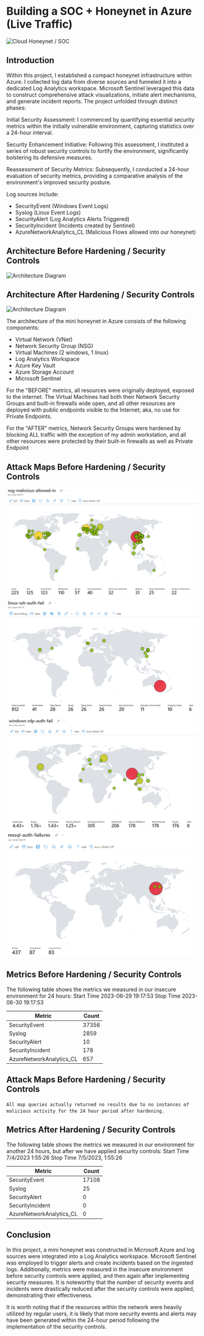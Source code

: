 # Building a SOC + Honeynet in Azure (Live Traffic)
![Cloud Honeynet / SOC](https://i.imgur.com/ZWxe03e.jpg)

## Introduction

Within this project, I established a compact honeynet infrastructure within Azure. I collected log data from diverse sources and funneled it into a dedicated Log Analytics workspace. Microsoft Sentinel leveraged this data to construct comprehensive attack visualizations, initiate alert mechanisms, and generate incident reports. The project unfolded through distinct phases:

Initial Security Assessment: I commenced by quantifying essential security metrics within the initially vulnerable environment, capturing statistics over a 24-hour interval.

Security Enhancement Initiative: Following this assessment, I instituted a series of robust security controls to fortify the environment, significantly bolstering its defensive measures.

Reassessment of Security Metrics: Subsequently, I conducted a 24-hour evaluation of security metrics, providing a comparative analysis of the environment's improved security posture.

Log sources include:

- SecurityEvent (Windows Event Logs)
- Syslog (Linux Event Logs)
- SecurityAlert (Log Analytics Alerts Triggered)
- SecurityIncident (Incidents created by Sentinel)
- AzureNetworkAnalytics_CL (Malicious Flows allowed into our honeynet)

## Architecture Before Hardening / Security Controls
![Architecture Diagram](https://i.imgur.com/aBDwnKb.jpg)

## Architecture After Hardening / Security Controls
![Architecture Diagram](https://i.imgur.com/YQNa9Pp.jpg)

The architecture of the mini honeynet in Azure consists of the following components:

- Virtual Network (VNet)
- Network Security Group (NSG)
- Virtual Machines (2 windows, 1 linux)
- Log Analytics Workspace
- Azure Key Vault
- Azure Storage Account
- Microsoft Sentinel

For the "BEFORE" metrics, all resources were originally deployed, exposed to the internet. The Virtual Machines had both their Network Security Groups and built-in firewalls wide open, and all other resources are deployed with public endpoints visible to the Internet; aka, no use for Private Endpoints.

For the "AFTER" metrics, Network Security Groups were hardened by blocking ALL traffic with the exception of my admin workstation, and all other resources were protected by their built-in firewalls as well as Private Endpoint

## Attack Maps Before Hardening / Security Controls
![NSG Allowed Inbound Malicious Flows](https://github.com/garrettjns/garrettjns/blob/main/maps_before/nsg-malicious-allowed-in.png)<br>
![Linux Syslog Auth Failures](https://github.com/garrettjns/garrettjns/blob/main/maps_before/linux-ssh-auth-fail.png)<br>
![Windows RDP/SMB Auth Failures](https://github.com/garrettjns/garrettjns/blob/main/maps_before/windows-rdp-smb-auth-fail.png)<br>
![MSSQL Authentication Failuers](https://github.com/garrettjns/garrettjns/blob/main/maps_before/mssql-auth-failures.png)<br>
## Metrics Before Hardening / Security Controls

The following table shows the metrics we measured in our insecure environment for 24 hours:
Start Time 2023-06-29 19:17:53
Stop Time 2023-06-30 19:17:53

| Metric                   | Count
| ------------------------ | -----
| SecurityEvent            | 37356
| Syslog                   | 2859
| SecurityAlert            | 10
| SecurityIncident         | 178
| AzureNetworkAnalytics_CL | 657

## Attack Maps Before Hardening / Security Controls

```All map queries actually returned no results due to no instances of malicious activity for the 24 hour period after hardening.```

## Metrics After Hardening / Security Controls

The following table shows the metrics we measured in our environment for another 24 hours, but after we have applied security controls:
Start Time 7/4/2023 1:55:26
Stop Time	7/5/2023, 1:55:26

| Metric                   | Count
| ------------------------ | -----
| SecurityEvent            | 17108
| Syslog                   | 25
| SecurityAlert            | 0
| SecurityIncident         | 0
| AzureNetworkAnalytics_CL | 0

## Conclusion

In this project, a mini honeynet was constructed in Microsoft Azure and log sources were integrated into a Log Analytics workspace. Microsoft Sentinel was employed to trigger alerts and create incidents based on the ingested logs. Additionally, metrics were measured in the insecure environment before security controls were applied, and then again after implementing security measures. It is noteworthy that the number of security events and incidents were drastically reduced after the security controls were applied, demonstrating their effectiveness.

It is worth noting that if the resources within the network were heavily utilized by regular users, it is likely that more security events and alerts may have been generated within the 24-hour period following the implementation of the security controls.
